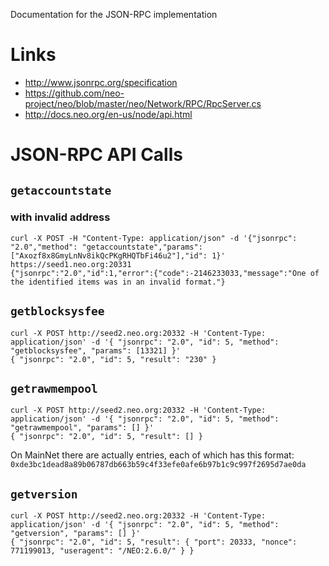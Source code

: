 Documentation for the JSON-RPC implementation

# Links

* http://www.jsonrpc.org/specification
* https://github.com/neo-project/neo/blob/master/neo/Network/RPC/RpcServer.cs
* http://docs.neo.org/en-us/node/api.html


# JSON-RPC API Calls

## `getaccountstate`

### with invalid address

    curl -X POST -H "Content-Type: application/json" -d '{"jsonrpc": "2.0","method": "getaccountstate","params": ["Axozf8x8GmyLnNv8ikQcPKgRHQTbFi46u2"],"id": 1}' https://seed1.neo.org:20331
    {"jsonrpc":"2.0","id":1,"error":{"code":-2146233033,"message":"One of the identified items was in an invalid format."}

## `getblocksysfee`

    curl -X POST http://seed2.neo.org:20332 -H 'Content-Type: application/json' -d '{ "jsonrpc": "2.0", "id": 5, "method": "getblocksysfee", "params": [13321] }'
    { "jsonrpc": "2.0", "id": 5, "result": "230" }

## `getrawmempool`

    curl -X POST http://seed2.neo.org:20332 -H 'Content-Type: application/json' -d '{ "jsonrpc": "2.0", "id": 5, "method": "getrawmempool", "params": [] }'
    { "jsonrpc": "2.0", "id": 5, "result": [] }

On MainNet there are actually entries, each of which has this format: `0xde3bc1dead8a89b06787db663b59c4f33efe0afe6b97b1c9c997f2695d7ae0da`

## `getversion`

    curl -X POST http://seed2.neo.org:20332 -H 'Content-Type: application/json' -d '{ "jsonrpc": "2.0", "id": 5, "method": "getversion", "params": [] }'
    { "jsonrpc": "2.0", "id": 5, "result": { "port": 20333, "nonce": 771199013, "useragent": "/NEO:2.6.0/" } }

